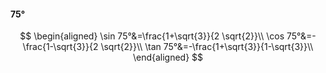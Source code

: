 #### 75°

$$
\begin{aligned}
\sin 75°&=\frac{1+\sqrt{3}}{2 \sqrt{2}}\\
\cos 75°&=-\frac{1-\sqrt{3}}{2 \sqrt{2}}\\
\tan 75°&=-\frac{1+\sqrt{3}}{1-\sqrt{3}}\\
\end{aligned}
$$

